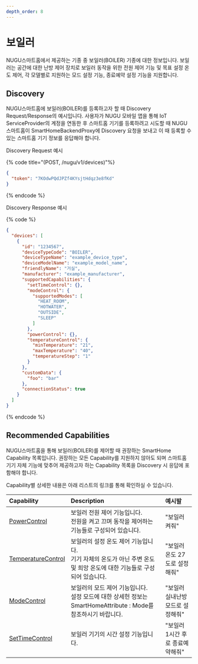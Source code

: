 ```yaml
---
depth_order: 8
---
```


# 보일러

NUGU스마트홈에서 제공하는 기종 중 보일러(BOILER) 기종에 대한 정보입니다. 보일러는 공간에 대한 난방 제어 장치로 보일러 동작을 위한 전원 제어 기능 및 목표 설정 온도 제어, 각 모델별로 지원하는 모드 설정 기능, 종료예약 설정 기능을 지원합니다.

## Discovery

NUGU스마트홈에 보일러(BOILER)를 등록하고자 할 때 Discovery Request/Response의 예시입니다. 사용자가 NUGU 모바일 앱을 통해 IoT ServiceProvider의 계정을 연동한 후 스마트홈 기기를 등록하려고 시도할 때 NUGU스마트홈이 SmartHomeBackendProxy에 Discovery 요청을 보내고 이 때 등록할 수 있는 스마트홈 기기 정보를 응답해야 합니다.

Discovery Request 예시

{% code title="(POST, /nugu/v1/devices)"%}
```json
{
  "token": "7KOdwPQdJPZf4KYsjtHdqz3e8fKd"
}
```
{% endcode %}

Discovery Response 예시

{% code %}
```json
{
  "devices": [
    {
      "id": "1234567",
      "deviceTypeCode": "BOILER",
      "deviceTypeName": "example_device_type",
      "deviceModelName": "example_model_name",
      "friendlyName": "거실",
      "manufacturer": "example_manufacturer",
      "supportedCapabilities": {
        "setTimeControl": {},
        "modeControl": {
          "supportedModes": [
            "HEAT_ROOM",
            "HOTWATER",
            "OUTSIDE",
            "SLEEP"
          ]
        },
        "powerControl": {},
        "temperatureControl": {
          "minTemperature": "21",
          "maxTemperature": "40",
          "temperatureStep": "1"
        }
      },
      "customData": {
        "foo": "bar"
      },
      "connectionStatus": true
    }
  ]
}
```
{% endcode %}

## Recommended Capabilities

NUGU스마트홈을 통해 보일러(BOILER)를 제어할 때 권장하는 SmartHome Capability 목록입니다. 권장하는 모든 Capability를 지원하지 않아도 되며 스마트홈 기기 자체 기능에 맞추어 제공하고자 하는 Capability 목록을 Discovery 시 응답에 포함해야 합니다.

Capability별 상세한 내용은 아래 리스트의 링크를 통해 확인하실 수 있습니다.

| Capability                                                                | Description                                                                    | 예시발                 |
|:--------------------------------------------------------------------------|:-------------------------------------------------------------------------------|:--------------------|
| [PowerControl](../smarthomecapability/powercontrol-interface)             | 보일러 전원 제어 기능입니다.<br/>전원을 켜고 끄며 동작을 제어하는 기능들로 구성되어 있습니다.                        | "보일러 켜줘"            |
| [TemperatureControl](../smarthomecapability/temperaturecontrol-interface) | 보일러의 설정 온도 제어 기능입니다.<br/>기기 자체의 온도가 아닌 주변 온도 및 희망 온도에 대한 기능들로 구성되어 있습니다.       | "보일러 온도 27도로 설정해줘"  |
| [ModeControl](../smarthomecapability/modecontrol-interface)               | 보일러의 모드 제어 기능입니다.<br/>설정 모드에 대한 상세헌 정보는 SmartHomeAttribute : Mode를 참조하시기 바랍니다. | "보일러 실내난방모드로 설정해줘"  |
| [SetTimeControl](../smarthomecapability/settimecontrol-interface)         | 보일러 기기의 시간 설정 기능입니다.                                                           | "보일러 1시간 후로 종료예약해줘" |

